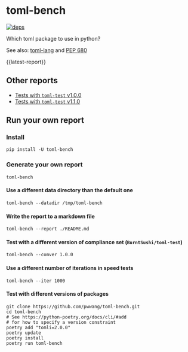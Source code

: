 # toml-bench

[![deps][1]][2]

Which toml package to use in python?

See also: [toml-lang](https://toml.io/en/) and [PEP 680](https://www.python.org/dev/peps/pep-0680/)

{{latest-report}}

## Other reports

- [Tests with `toml-test` v1.0.0](./reports/with_toml-test_v1.0.0.md)
- [Tests with `toml-test` v1.1.0](./reports/with_toml-test_v1.1.0.md)


## Run your own report

### Install

```shell
pip install -U toml-bench
```

### Generate your own report

```shell
toml-bench
```

#### Use a different data directory than the default one

```shell
toml-bench --datadir /tmp/toml-bench
```

#### Write the report to a markdown file

```shell
toml-bench --report ./README.md
```

#### Test with a different version of compliance set (`BurntSushi/toml-test`)

```shell
toml-bench --comver 1.0.0
```

#### Use a different number of iterations in speed tests

```shell
toml-bench --iter 1000
```

#### Test with different versions of packages

```shell
git clone https://github.com/pwwang/toml-bench.git
cd toml-bench
# See https://python-poetry.org/docs/cli/#add
# for how to specify a version constraint
poetry add "tomli=2.0.0"
poetry update
poetry install
poetry run toml-bench
```

[1]: https://img.shields.io/librariesio/release/pypi/toml-bench?style=flat-square
[2]: https://libraries.io/github/pwwang/toml-bench#repository_dependencies

